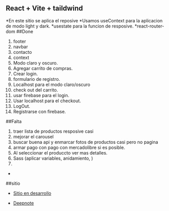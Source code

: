 ## React + Vite + taildwind

*En este sitio se aplica el reposive
*Usamos useContext para la aplicacion de modo light y dark.
*usestate para la funcion de resposive. 
*react-router-dom
##Done
1. footer
2. navbar
3. contacto
4. context 
5. Modo claro y oscuro. 
6. Agregar carrito de compras.
7. Crear login.
8. formulario de registro.
9. Localhost para el modo claro/oscuro
10. check out del carrito.
11. usar firebase para el login.
12. Usar localhost para el checkout.
13. LogOut.
14. Registrarse con firebase.

##Falta 
1. traer lista de productos resposive casi 
2. mejorar el carousel
3. buscar buena api y enmarcar fotos de productos casi pero no pagina
4. armar pago con pago con mercadolibre si es posible. 
5. Al seleccionar el produccto ver mas detalles.
7. Sass (aplicar variables, anidamiento, )
8.  





*
##sitio
* [Sitio en desarrollo](https://pescaenlinea.netlify.app) 

* [Deepnote](https://www.deepnote.com)
